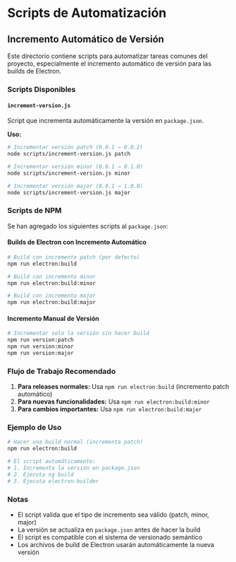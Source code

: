 # Scripts de Automatización

## Incremento Automático de Versión

Este directorio contiene scripts para automatizar tareas comunes del proyecto, especialmente el incremento automático de versión para las builds de Electron.

### Scripts Disponibles

#### `increment-version.js`

Script que incrementa automáticamente la versión en `package.json`.

**Uso:**

```bash
# Incrementar versión patch (0.0.1 → 0.0.2)
node scripts/increment-version.js patch

# Incrementar versión minor (0.0.1 → 0.1.0)
node scripts/increment-version.js minor

# Incrementar versión major (0.0.1 → 1.0.0)
node scripts/increment-version.js major
```

### Scripts de NPM

Se han agregado los siguientes scripts al `package.json`:

#### Builds de Electron con Incremento Automático

```bash
# Build con incremento patch (por defecto)
npm run electron:build

# Build con incremento minor
npm run electron:build:minor

# Build con incremento major
npm run electron:build:major
```

#### Incremento Manual de Versión

```bash
# Incrementar solo la versión sin hacer build
npm run version:patch
npm run version:minor
npm run version:major
```

### Flujo de Trabajo Recomendado

1. **Para releases normales:** Usa `npm run electron:build` (incremento patch automático)
2. **Para nuevas funcionalidades:** Usa `npm run electron:build:minor`
3. **Para cambios importantes:** Usa `npm run electron:build:major`

### Ejemplo de Uso

```bash
# Hacer una build normal (incrementa patch)
npm run electron:build

# El script automáticamente:
# 1. Incrementa la versión en package.json
# 2. Ejecuta ng build
# 3. Ejecuta electron-builder
```

### Notas

- El script valida que el tipo de incremento sea válido (patch, minor, major)
- La versión se actualiza en `package.json` antes de hacer la build
- El script es compatible con el sistema de versionado semántico
- Los archivos de build de Electron usarán automáticamente la nueva versión
